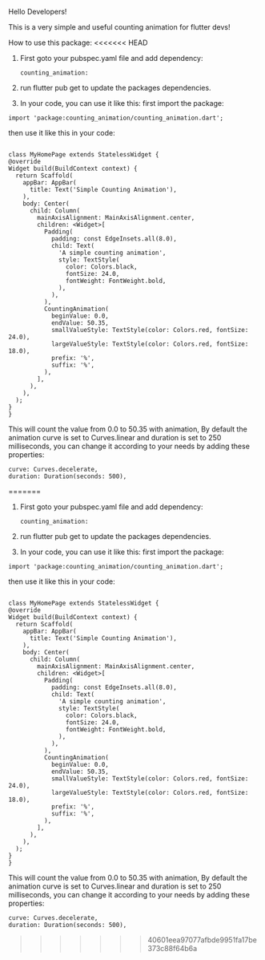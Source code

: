 Hello Developers!

This is a very simple and useful counting animation for flutter devs!

How to use this package:
<<<<<<< HEAD

1) First goto your pubspec.yaml file and add dependency:
   ```
   counting_animation:
   ```
2) run flutter pub get to update the packages dependencies.

3) In your code, you can use it like this:
  first import the package:
  ```
 import 'package:counting_animation/counting_animation.dart';
  ```

then use it like this in your code:
  ```

class MyHomePage extends StatelessWidget {
  @override
  Widget build(BuildContext context) {
    return Scaffold(
      appBar: AppBar(
        title: Text('Simple Counting Animation'),
      ),
      body: Center(
        child: Column(
          mainAxisAlignment: MainAxisAlignment.center,
          children: <Widget>[
            Padding(
              padding: const EdgeInsets.all(8.0),
              child: Text(
                'A simple counting animation',
                style: TextStyle(
                  color: Colors.black,
                  fontSize: 24.0,
                  fontWeight: FontWeight.bold,
                ),
              ),
            ),
            CountingAnimation(
              beginValue: 0.0,
              endValue: 50.35,
              smallValueStyle: TextStyle(color: Colors.red, fontSize: 24.0),
              largeValueStyle: TextStyle(color: Colors.red, fontSize: 18.0),
              prefix: '%',
              suffix: '%',
            ),
          ],
        ),
      ),
    );
  }
}

```
This will count the value from 0.0 to 50.35 with animation, By default the animation curve is set to Curves.linear and duration is set to 250 milliseconds, you can change it according to your needs by adding these properties:
```
curve: Curves.decelerate,
duration: Duration(seconds: 500),

```
=======

1) First goto your pubspec.yaml file and add dependency:
   ```
   counting_animation:
   ```
2) run flutter pub get to update the packages dependencies.

3) In your code, you can use it like this:
  first import the package:
  ```
 import 'package:counting_animation/counting_animation.dart';
  ```

then use it like this in your code:
  ```

class MyHomePage extends StatelessWidget {
  @override
  Widget build(BuildContext context) {
    return Scaffold(
      appBar: AppBar(
        title: Text('Simple Counting Animation'),
      ),
      body: Center(
        child: Column(
          mainAxisAlignment: MainAxisAlignment.center,
          children: <Widget>[
            Padding(
              padding: const EdgeInsets.all(8.0),
              child: Text(
                'A simple counting animation',
                style: TextStyle(
                  color: Colors.black,
                  fontSize: 24.0,
                  fontWeight: FontWeight.bold,
                ),
              ),
            ),
            CountingAnimation(
              beginValue: 0.0,
              endValue: 50.35,
              smallValueStyle: TextStyle(color: Colors.red, fontSize: 24.0),
              largeValueStyle: TextStyle(color: Colors.red, fontSize: 18.0),
              prefix: '%',
              suffix: '%',
            ),
          ],
        ),
      ),
    );
  }
}

```
This will count the value from 0.0 to 50.35 with animation, By default the animation curve is set to Curves.linear and duration is set to 250 milliseconds, you can change it according to your needs by adding these properties:
```
curve: Curves.decelerate,
duration: Duration(seconds: 500),

```

>>>>>>> 40601eea97077afbde9951fa17be373c88f64b6a

